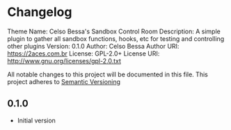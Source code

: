 # Changelog
Theme Name:  Celso Bessa's Sandbox Control Room
Description: A simple plugin to gather all sandbox functions, hooks, etc for testing and controlling other plugins
Version:     0.1.0
Author:      Celso Bessa
Author URI:  https://2aces.com.br
License:     GPL-2.0+
License URI: http://www.gnu.org/licenses/gpl-2.0.txt

All notable changes to this project will be documented in this file.
This project adheres to [Semantic Versioning](http://semver.org/)

## 0.1.0
- Initial version